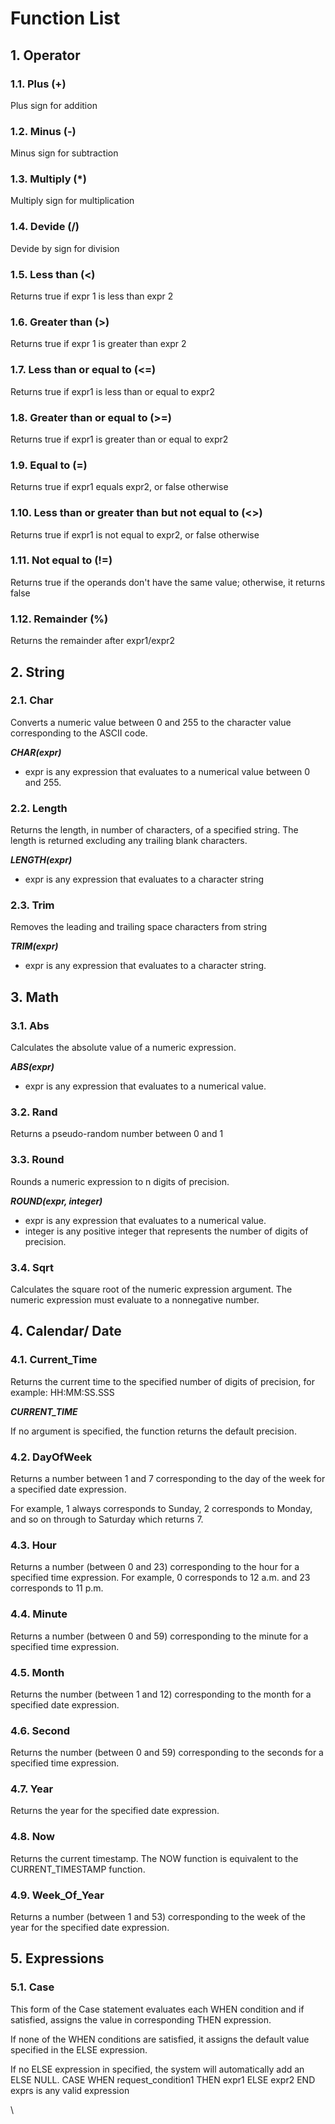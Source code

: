 # Function List

## 1. Operator

### 1.1. Plus (+)

Plus sign for addition

### 1.2. Minus (-)

Minus sign for subtraction

### 1.3. Multiply (\*)

Multiply sign for multiplication

### 1.4. Devide (/)

Devide by sign for division

### 1.5. Less than (<)

Returns true if expr 1 is less than expr 2

### 1.6. Greater than (>)

Returns true if expr 1 is greater than expr 2

### 1.7. Less than or equal to (<=)

Returns true if expr1 is less than or equal to expr2

### 1.8. Greater than or equal to (>=)

Returns true if expr1 is greater than or equal to expr2

### 1.9. Equal to (=)

Returns true if expr1 equals expr2, or false otherwise

### 1.10. Less than or greater than but not equal to (<>)

Returns true if expr1 is not equal to expr2, or false otherwise

### 1.11. Not equal to (!=)

Returns true if the operands don't have the same value; otherwise, it returns false

### 1.12. Remainder (%)

Returns the remainder after expr1/expr2

## 2. String

### 2.1. Char

Converts a numeric value between 0 and 255 to the character value corresponding to the ASCII code.

_**CHAR(expr)**_

* expr is any expression that evaluates to a numerical value between 0 and 255.

### 2.2. Length

Returns the length, in number of characters, of a specified string. The length is returned excluding any trailing blank characters.

_**LENGTH(expr)**_

* expr is any expression that evaluates to a character string

### 2.3. Trim

Removes the leading and trailing space characters from string

_**TRIM(expr)**_

* expr is any expression that evaluates to a character string.

## 3. Math

### 3.1. Abs

Calculates the absolute value of a numeric expression.&#x20;

_**ABS(expr)**_

* expr is any expression that evaluates to a numerical value.

### 3.2. Rand

Returns a pseudo-random number between 0 and 1

### 3.3. Round

Rounds a numeric expression to n digits of precision.

_**ROUND(expr, integer)**_

* expr is any expression that evaluates to a numerical value.
* integer is any positive integer that represents the number of digits of precision.

### 3.4. Sqrt

Calculates the square root of the numeric expression argument. The numeric expression must evaluate to a nonnegative number.

## 4. Calendar/ Date

### 4.1. Current\_Time

Returns the current time to the specified number of digits of precision, for example: HH:MM:SS.SSS

_**CURRENT\_TIME**_

If no argument is specified, the function returns the default precision.

### 4.2. DayOfWeek

Returns a number between 1 and 7 corresponding to the day of the week for a specified date expression.

For example, 1 always corresponds to Sunday, 2 corresponds to Monday, and so on through to Saturday which returns 7.

### 4.3. Hour

Returns a number (between 0 and 23) corresponding to the hour for a specified time expression. For example, 0 corresponds to 12 a.m. and 23 corresponds to 11 p.m.

### 4.4. Minute

Returns a number (between 0 and 59) corresponding to the minute for a specified time expression.

### 4.5. Month

Returns the number (between 1 and 12) corresponding to the month for a specified date expression.

### 4.6. Second

Returns the number (between 0 and 59) corresponding to the seconds for a specified time expression.

### 4.7. Year

Returns the year for the specified date expression.

### 4.8. Now

Returns the current timestamp. The NOW function is equivalent to the CURRENT\_TIMESTAMP function.

### 4.9. Week\_Of\_Year

Returns a number (between 1 and 53) corresponding to the week of the year for the specified date expression.

## 5. Expressions

### 5.1. Case

This form of the Case statement evaluates each WHEN condition and if satisfied, assigns the value in corresponding THEN expression.&#x20;

If none of the WHEN conditions are satisfied, it assigns the default value specified in the ELSE expression.&#x20;

If no ELSE expression in specified, the system will automatically add an ELSE NULL. CASE WHEN request\_condition1 THEN expr1 ELSE expr2 END exprs is any valid expression

\


